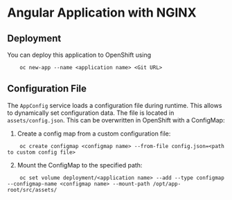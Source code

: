 # Angular Application with NGINX

## Deployment

You can deploy this application to OpenShift using
```
    oc new-app --name <application name> <Git URL>
```

## Configuration File

The `AppConfig` service loads a configuration file during runtime. This allows to dynamically set configuration data. The file is located in `assets/config.json`. This can be overwritten in OpenShift with a ConfigMap:

1. Create a config map from a custom configuration file:
```
    oc create configmap <configmap name> --from-file config.json=<path to custom config file>
```
2. Mount the ConfigMap to the specified path:
```
    oc set volume deployment/<application name> --add --type configmap --configmap-name <configmap name> --mount-path /opt/app-root/src/assets/
```